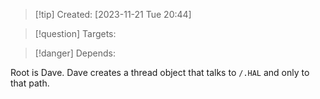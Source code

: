 
>[!tip] Created: [2023-11-21 Tue 20:44]

>[!question] Targets: 

>[!danger] Depends: 

Root is Dave.
Dave creates a thread object that talks to `/.HAL` and only to that path.
